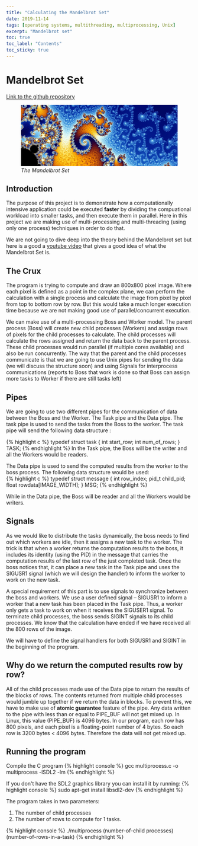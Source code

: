 ```yaml
---
title: "Calculating the Mandelbrot Set"
date: 2019-11-14
tags: [operating systems, multithreading, multiprocessing, Unix]
excerpt: "Mandelbrot set"
toc: true
toc_label: "Contents"
toc_sticky: true
---
```


# Mandelbrot Set 
[Link to the github repository](https://github.com/MarcoBrian/MandelbrotSet)


<figure>
  <img src="/images/mandelbrot/mandelbrot.png" alt="mandelbrot set">
  <figcaption><i>The Mandelbrot Set</i></figcaption>
</figure>

## Introduction

The purpose of this project is to demonstrate how a computationally intensive application could be executed **faster** by dividing the compuational workload into smaller tasks, and then execute them in parallel. Here in this project we are making use of multi-processing and multi-threading (using only one process) techniques in order to do that. 

We are not going to dive deep into the theory behind the Mandelbrot set but here is a good a [youtube video](https://www.youtube.com/watch?v=NGMRB4O922I) that gives a good idea of what the Mandelbrot Set is.
 
 
## The Crux 
 
The program is trying to compute and draw an 800x800 pixel image. Where each pixel is defined as a point in the complex plane, we  can perform the calculation with a single process and calculate the image from pixel by pixel from top to bottom row by row. But this would take a much longer execution time because we are not making good use of parallel/concurrent execution. 

We can make use of a multi-processing Boss and Worker model. The parent process (Boss) will create new child processes (Workers) and assign rows of pixels for the child processes to calculate. The child processes will calculate the rows assigned and return the data back to the parent process. These child processes would run parallel (if multiple cores available) and also be run concurrently. The way that the parent and the child processes communicate is that we are going to use Unix pipes for sending the data (we will discuss the structure soon) and using Signals for interprocess communications (reports to Boss that work is done so that Boss can assign more tasks to Worker if there are still tasks left)

## Pipes

We are going to use two different pipes for the communication of data between the Boss and the Worker. The Task pipe and the Data pipe. The task pipe is used to send the tasks from the Boss to the worker. The task pipe will send the following data structure :

{% highlight c %}
typedef struct task {
int start_row;
int num_of_rows;
} TASK;
{% endhighlight %}
In the Task pipe, the Boss will be the writer and all the Workers would be readers.


The Data pipe is used to send the computed results from the worker to the boss process. The following data structure would be used:  
{% highlight c %}
typedef struct message {
int row_index;
pid_t child_pid;
float rowdata[IMAGE_WIDTH];
} MSG;
{% endhighlight %}

While in the Data pipe, the Boss will be reader and all the Workers would be writers.

## Signals

As we would like to distribute the tasks dynamically, the boss needs to find out which workers are idle, then it assigns a new task to the worker. The trick is that when a worker returns the computation results to the boss, it includes its identity (using the PID) in the message that carries the computation results of the last row of the just completed task. Once the boss notices that, it can place a new task in the Task pipe and uses the SIGUSR1 signal (which we will design the handler) to inform the worker to work on the new task.

A special requirement of this part is to use signals to synchronize between the boss and workers. We use a user defined signal – SIGUSR1 to inform a worker that a new task has been placed in the Task pipe. Thus, a worker only gets a task to work on when it receives the SIGUSER1 signal. To terminate child processes, the boss sends SIGINT signals to its child processes. We know that the calculation have ended if we have received all the 800 rows of the image. 

We will have to define the signal handlers for both SIGUSR1 and SIGINT in the beginning of the program.

## Why do we return the computed results row by row?

All of the child processes made use of the Data pipe to return the results of the blocks of rows. The contents returned from multiple child processes would jumble up together if we return the data in blocks. To prevent this, we have to make use of **atomic guarantee** feature of the pipe. Any data written to the pipe with less than or equal to PIPE_BUF will not get mixed up. In Linux, this value (PIPE_BUF) is 4096 bytes. In our program, each row has 800 pixels, and each pixel is a floating-point number of 4 bytes. So each row is 3200 bytes < 4096 bytes. Therefore the data will not get mixed up.  


## Running the program

Compile the C program 
{% highlight console %}
gcc multiprocess.c -o multiprocess -lSDL2 -lm
{% endhighlight %}

If you don't have the SDL2 graphics library you can install it by running: 
{% highlight console %}
sudo apt-get install libsdl2-dev
{% endhighlight %}

The program takes in two parameters: 
1. The number of child processes
2. The number of rows to compute for 1 tasks. 

{% highlight console %}
./multiprocess (number-of-child processes) (number-of-rows-in-a-task)
{% endhighlight %}


